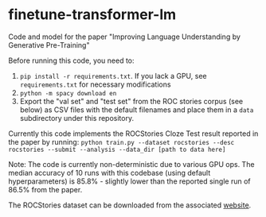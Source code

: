 # finetune-transformer-lm
Code and model for the paper "Improving Language Understanding by Generative Pre-Training"

Before running this code, you need to:
1. `pip install -r requirements.txt`. If you lack a GPU, see `requirements.txt` for necessary modifications
2.  `python -m spacy download en`
3. Export the "val set" and "test set" from the ROC stories corpus (see below) as CSV files 
    with the default filenames and place them in a `data` subdirectory under this repository.

Currently this code implements the ROCStories Cloze Test result reported in the paper by running:
`python train.py --dataset rocstories --desc rocstories --submit --analysis --data_dir [path to data here]`

Note: The code is currently non-deterministic due to various GPU ops. The median accuracy of 10 runs with this codebase (using default hyperparameters) is 85.8% - slightly lower than the reported single run of 86.5% from the paper. 

The ROCStories dataset can be downloaded from the associated [website](http://cs.rochester.edu/nlp/rocstories/).
